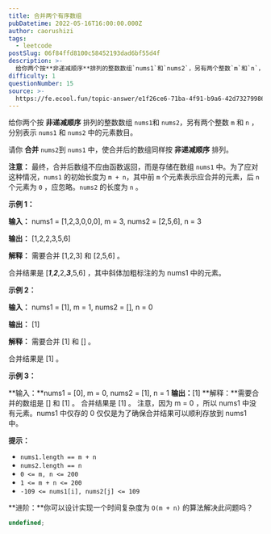 ```yaml
---
title: 合并两个有序数组
pubDatetime: 2022-05-16T16:00:00.000Z
author: caorushizi
tags:
  - leetcode
postSlug: 06f84ffd8100c58452193dad6bf55d4f
description: >-
  给你两个按**非递减顺序**排列的整数数组`nums1`和`nums2`，另有两个整数`m`和`n`，分别表示`nums1`和`nums2`中的元素数目。请你**合并**`nums2`到`nums1`
difficulty: 1
questionNumber: 15
source: >-
  https://fe.ecool.fun/topic-answer/e1f26ce6-71ba-4f91-b9a6-42d732799863?orderBy=updateTime&order=desc&tagId=31
---
```


给你两个按 **非递减顺序** 排列的整数数组 `nums1`和 `nums2`，另有两个整数 `m` 和 `n` ，分别表示 `nums1` 和 `nums2` 中的元素数目。

请你 **合并** `nums2`到 `nums1` 中，使合并后的数组同样按 **非递减顺序** 排列。

**注意：** 最终，合并后数组不应由函数返回，而是存储在数组 `nums1` 中。为了应对这种情况，`nums1` 的初始长度为 `m + n`，其中前 `m` 个元素表示应合并的元素，后 `n` 个元素为 `0` ，应忽略。`nums2` 的长度为 `n` 。

**示例 1：**

**输入：** nums1 = \[1,2,3,0,0,0\], m = 3, nums2 = \[2,5,6\], n = 3

**输出：** \[1,2,2,3,5,6\]

**解释：** 需要合并 \[1,2,3\] 和 \[2,5,6\] 。

合并结果是 \[_**1**_,_**2**_,2,_**3**_,5,6\] ，其中斜体加粗标注的为 nums1 中的元素。

**示例 2：**

**输入：** nums1 = \[1\], m = 1, nums2 = \[\], n = 0

**输出：** \[1\]

**解释：** 需要合并 \[1\] 和 \[\] 。

合并结果是 \[1\] 。

**示例 3：**

\*\*输入：\*\*nums1 = \[0\], m = 0, nums2 = \[1\], n = 1 **输出：**\[1\] \*\*解释：\*\*需要合并的数组是 \[\] 和 \[1\] 。 合并结果是 \[1\] 。 注意，因为 m = 0 ，所以 nums1 中没有元素。nums1 中仅存的 0 仅仅是为了确保合并结果可以顺利存放到 nums1 中。

**提示：**

- `nums1.length == m + n`
- `nums2.length == n`
- `0 <= m, n <= 200`
- `1 <= m + n <= 200`
- `-109 <= nums1[i], nums2[j] <= 109`

\*\*进阶：\*\*你可以设计实现一个时间复杂度为 `O(m + n)` 的算法解决此问题吗？

```typescript
undefined;
```
